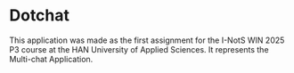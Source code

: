 # Dotchat

This application was made as the first assignment for the I-NotS WIN 2025 P3 course at the HAN University of Applied Sciences. It represents the Multi-chat Application. 
